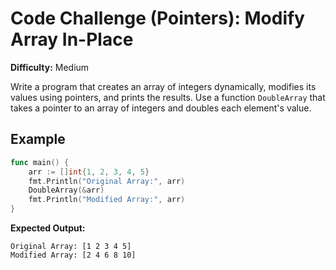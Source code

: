 # Code Challenge (Pointers): Modify Array In-Place

**Difficulty:** Medium

Write a program that creates an array of integers dynamically, modifies its values using pointers, and prints the results.
Use a function `DoubleArray` that takes a pointer to an array of integers and doubles each element's value.

## Example
```go
func main() {
    arr := []int{1, 2, 3, 4, 5}
    fmt.Println("Original Array:", arr)
    DoubleArray(&arr)
    fmt.Println("Modified Array:", arr)
}
```

**Expected Output:**
```
Original Array: [1 2 3 4 5]
Modified Array: [2 4 6 8 10]
```
